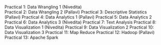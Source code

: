 Practical 1: Data Wrangling 1 (Nivedita)  
Practical 2: Data Wrangling 2 (Pallavi) 
Practical 3: Descriptive Statistics (Pallavi)
Practical 4: Data Analytics 1 (Pallavi)
Practical 5: Data Analytics 2
Practical 6: Data Analytics 3 (Nivedita) 
Practical 7: Text Analysis 
Practical 8: Data Visualization 1 (Nivedita)
Practical 9: Data Visualization 2
Practical 10: Data Visualization 3
Practical 11: Map Reduce
Practical 12: Hadoop (Pallavi)
Practical 13: Apache Spark 

